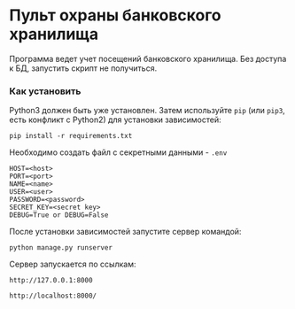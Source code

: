 # Пульт охраны банковского хранилища

Программа ведет учет посещений банковского хранилища. Без доступа к БД, запустить скрипт не получиться.

### Как установить

Python3 должен быть уже установлен. 
Затем используйте `pip` (или `pip3`, есть конфликт с Python2) для установки зависимостей:
```
pip install -r requirements.txt
```
Необходимо создать файл с секретными данными - `.env`
```
HOST=<host>
PORT=<port>
NAME=<name>
USER=<user>
PASSWORD=<password>
SECRET_KEY=<secret key>
DEBUG=True or DEBUG=False
```
После установки зависимостей запустите сервер командой:
```
python manage.py runserver
```
Сервер запускается по ссылкам:
```
http://127.0.0.1:8000
```
```
http://localhost:8000/
```